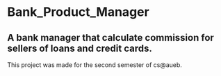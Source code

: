 # Bank_Product_Manager
A bank manager that calculate commission for sellers of loans and credit cards.
--------------------
This project was made for the second semester of cs@aueb. 
